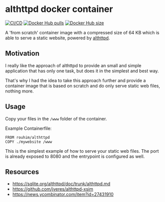 # althttpd docker container

[![CI/CD](https://github.com/rouhim/althttpd-docker/actions/workflows/pipe.yml/badge.svg?branch=main)](https://github.com/RouHim/althttpd-docker/actions/workflows/pipe.yml)
[![Docker Hub pulls](https://img.shields.io/docker/pulls/rouhim/althttpd.svg)](https://hub.docker.com/r/rouhim/althttpd)
[![Docker Hub size](https://img.shields.io/docker/image-size/rouhim/althttpd)](https://hub.docker.com/r/rouhim/althttpd)

A 'from scratch' container image with a compressed size of 64 KB which is able to serve a static website, powered
by [althttpd](https://sqlite.org/althttpd/doc/trunk/althttpd.md).

## Motivation

I really like the approach of althttpd to provide an small and simple application that has only one task, but
does it in the simplest and best way.

That's why I had the idea to take this approach further and provide a container image that is based on scratch and do
only serve static web files, nothing more.

## Usage

Copy your files in the `/www` folder of the container.

Example Containerfile:

```shell
FROM rouhim/althttpd
COPY ./mywebsite /www
```

This is the simplest example of how to serve your static web files. The port is already exposed to 8080 and the
entrypoint is configured as well.

## Resources

* https://sqlite.org/althttpd/doc/trunk/althttpd.md
* https://github.com/jveres/althttpd-xsim
* https://news.ycombinator.com/item?id=27431910
